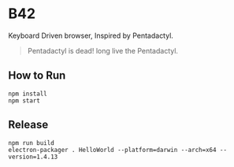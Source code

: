 # B42
Keyboard Driven browser, Inspired by Pentadactyl.

> Pentadactyl is dead! long live the Pentadactyl.

## How to Run
```
npm install
npm start
```

## Release
```
npm run build
electron-packager . HelloWorld --platform=darwin --arch=x64 --version=1.4.13
```
